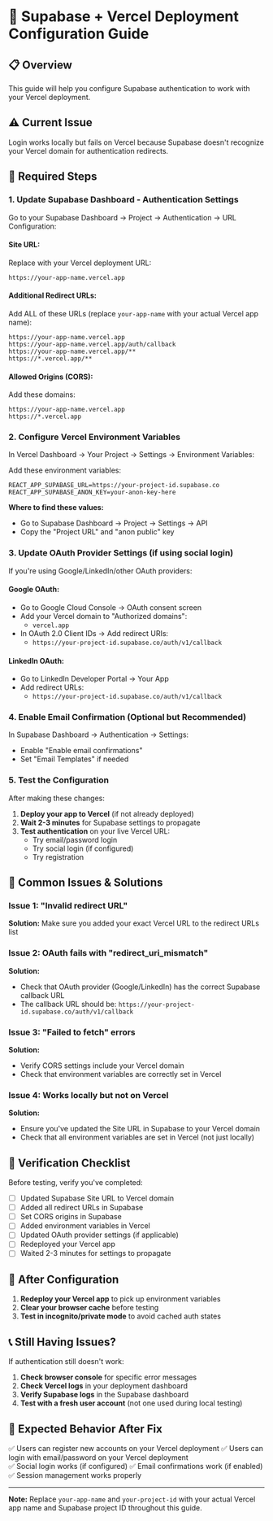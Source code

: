 # 🚀 Supabase + Vercel Deployment Configuration Guide

## 📋 Overview
This guide will help you configure Supabase authentication to work with your Vercel deployment.

## ⚠️ Current Issue
Login works locally but fails on Vercel because Supabase doesn't recognize your Vercel domain for authentication redirects.

## 🔧 Required Steps

### **1. Update Supabase Dashboard - Authentication Settings**

Go to your Supabase Dashboard → Project → Authentication → URL Configuration:

#### **Site URL:**
Replace with your Vercel deployment URL:
```
https://your-app-name.vercel.app
```

#### **Additional Redirect URLs:**
Add ALL of these URLs (replace `your-app-name` with your actual Vercel app name):
```
https://your-app-name.vercel.app
https://your-app-name.vercel.app/auth/callback
https://your-app-name.vercel.app/**
https://*.vercel.app/**
```

#### **Allowed Origins (CORS):**
Add these domains:
```
https://your-app-name.vercel.app
https://*.vercel.app
```

### **2. Configure Vercel Environment Variables**

In Vercel Dashboard → Your Project → Settings → Environment Variables:

Add these environment variables:
```env
REACT_APP_SUPABASE_URL=https://your-project-id.supabase.co
REACT_APP_SUPABASE_ANON_KEY=your-anon-key-here
```

**Where to find these values:**
- Go to Supabase Dashboard → Project → Settings → API
- Copy the "Project URL" and "anon public" key

### **3. Update OAuth Provider Settings (if using social login)**

If you're using Google/LinkedIn/other OAuth providers:

#### **Google OAuth:**
- Go to Google Cloud Console → OAuth consent screen
- Add your Vercel domain to "Authorized domains":
  - `vercel.app`
- In OAuth 2.0 Client IDs → Add redirect URIs:
  - `https://your-project-id.supabase.co/auth/v1/callback`

#### **LinkedIn OAuth:**
- Go to LinkedIn Developer Portal → Your App
- Add redirect URLs:
  - `https://your-project-id.supabase.co/auth/v1/callback`

### **4. Enable Email Confirmation (Optional but Recommended)**

In Supabase Dashboard → Authentication → Settings:
- Enable "Enable email confirmations"
- Set "Email Templates" if needed

### **5. Test the Configuration**

After making these changes:

1. **Deploy your app to Vercel** (if not already deployed)
2. **Wait 2-3 minutes** for Supabase settings to propagate
3. **Test authentication** on your live Vercel URL:
   - Try email/password login
   - Try social login (if configured)
   - Try registration

## 🐛 Common Issues & Solutions

### **Issue 1: "Invalid redirect URL"**
**Solution:** Make sure you added your exact Vercel URL to the redirect URLs list

### **Issue 2: OAuth fails with "redirect_uri_mismatch"**
**Solution:** 
- Check that OAuth provider (Google/LinkedIn) has the correct Supabase callback URL
- The callback URL should be: `https://your-project-id.supabase.co/auth/v1/callback`

### **Issue 3: "Failed to fetch" errors**
**Solution:** 
- Verify CORS settings include your Vercel domain
- Check that environment variables are correctly set in Vercel

### **Issue 4: Works locally but not on Vercel**
**Solution:**
- Ensure you've updated the Site URL in Supabase to your Vercel domain
- Check that all environment variables are set in Vercel (not just locally)

## 📝 Verification Checklist

Before testing, verify you've completed:

- [ ] Updated Supabase Site URL to Vercel domain
- [ ] Added all redirect URLs in Supabase
- [ ] Set CORS origins in Supabase
- [ ] Added environment variables in Vercel
- [ ] Updated OAuth provider settings (if applicable)
- [ ] Redeployed your Vercel app
- [ ] Waited 2-3 minutes for settings to propagate

## 🔄 After Configuration

1. **Redeploy your Vercel app** to pick up environment variables
2. **Clear your browser cache** before testing
3. **Test in incognito/private mode** to avoid cached auth states

## 📞 Still Having Issues?

If authentication still doesn't work:

1. **Check browser console** for specific error messages
2. **Check Vercel logs** in your deployment dashboard
3. **Verify Supabase logs** in the Supabase dashboard
4. **Test with a fresh user account** (not one used during local testing)

## 🎯 Expected Behavior After Fix

✅ Users can register new accounts on your Vercel deployment
✅ Users can login with email/password on your Vercel deployment  
✅ Social login works (if configured)
✅ Email confirmations work (if enabled)
✅ Session management works properly

---

**Note:** Replace `your-app-name` and `your-project-id` with your actual Vercel app name and Supabase project ID throughout this guide.